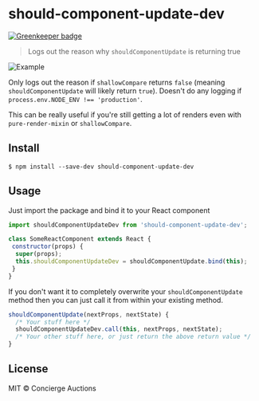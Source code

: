# should-component-update-dev

[![Greenkeeper badge](https://badges.greenkeeper.io/ConciergeAuctions/should-component-update-dev.svg)](https://greenkeeper.io/)

> Logs out the reason why `shouldComponentUpdate` is returning true

![Example](http://i.imgur.com/vTyhTxf.png)

Only logs out the reason if `shallowCompare` returns `false` (meaning `shouldComponentUpdate` will likely return `true`).
Doesn't do any logging if `process.env.NODE_ENV !== 'production'`.

This can be really useful if you're still getting a lot of renders even with `pure-render-mixin` or `shallowCompare`.


## Install

```
$ npm install --save-dev should-component-update-dev
```


## Usage

Just import the package and bind it to your React component

```js
import shouldComponentUpdateDev from 'should-component-update-dev';

class SomeReactComponent extends React {
 constructor(props) {
  super(props);
  this.shouldComponentUpdateDev = shouldComponentUpdate.bind(this);
 }
}
```

If you don't want it to completely overwrite your `shouldComponentUpdate` method then you
can just call it from within your existing method.

```js
shouldComponentUpdate(nextProps, nextState) {
  /* Your stuff here */
  shouldComponentUpdateDev.call(this, nextProps, nextState);
  /* Your other stuff here, or just return the above return value */
}
```

## License

MIT © Concierge Auctions
